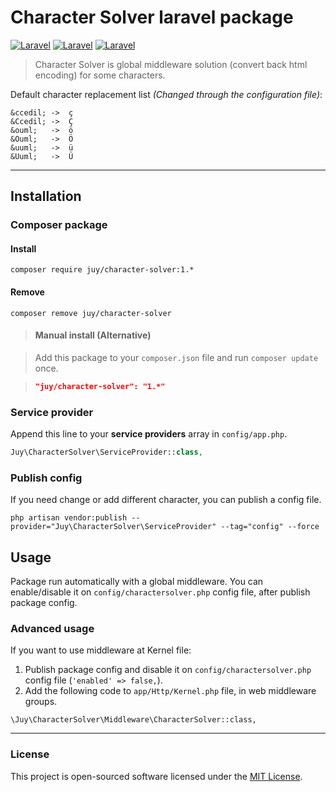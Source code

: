 # Character Solver laravel package

[![Laravel](https://img.shields.io/badge/Laravel-5.1-orange.svg?style=flat-square)](http://laravel.com) [![Laravel](https://img.shields.io/badge/Laravel-5.2-orange.svg?style=flat-square)](http://laravel.com) [![Laravel](https://img.shields.io/badge/Laravel-5.3-orange.svg?style=flat-square)](http://laravel.com)

> Character Solver is global middleware solution (convert back html encoding) for some characters.

Default character replacement list *(Changed through the configuration file)*:

```
&ccedil; ->  ç
&Ccedil; ->  Ç
&ouml;   ->  ö
&Ouml;   ->  Ö
&uuml;   ->  ü
&Uuml;   ->  Ü
```

----------

## Installation

### Composer package

#### Install

```
composer require juy/character-solver:1.*
```

#### Remove

```
composer remove juy/character-solver
```

> #### Manual install (Alternative)

> Add this package to your `composer.json` file and run `composer update` once.

> ```json
>"juy/character-solver": "1.*"
>```

### Service provider

Append this line to your **service providers** array in `config/app.php`.

```php
Juy\CharacterSolver\ServiceProvider::class,
```

### Publish config

If you need change or add different character, you can publish a config file.

```
php artisan vendor:publish --provider="Juy\CharacterSolver\ServiceProvider" --tag="config" --force
```

## Usage

Package run automatically with a global middleware. You can enable/disable it on `config/charactersolver.php` config file, after publish package config.

### Advanced usage

If you want to use middleware at Kernel file:

1. Publish package config and disable it on `config/charactersolver.php` config file (`'enabled' => false,`).
2. Add the following code to `app/Http/Kernel.php` file, in web middleware groups.

```
\Juy\CharacterSolver\Middleware\CharacterSolver::class,
```

----------

### License

This project is open-sourced software licensed under the [MIT License](LICENSE.txt).